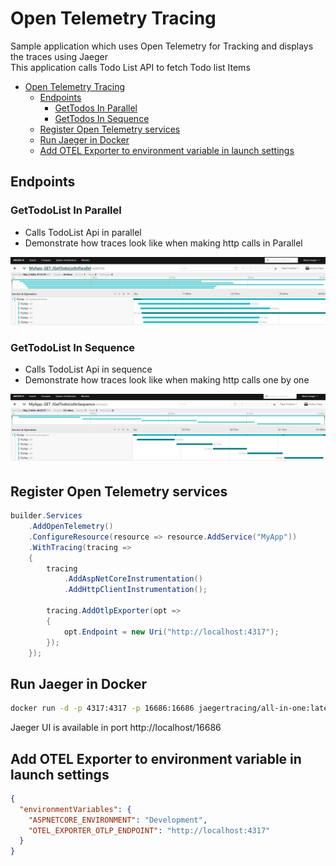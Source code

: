 # Open Telemetry Tracing

Sample application which uses Open Telemetry for Tracking and displays the traces using Jaeger<br>
This application calls Todo List API to fetch Todo list Items

- [Open Telemetry Tracing](#open-telemetry-tracing)
  - [Endpoints](#endpoints)
    - [GetTodos In Parallel](#gettodos-in-parallel)
    - [GetTodos In Sequence](#gettodos-in-sequence)
  - [Register Open Telemetry services](#register-open-telemetry-services)
  - [Run Jaeger in Docker](#run-jaeger-in-docker)
  - [Add OTEL Exporter to environment variable in launch settings](#add-otel-exporter-to-environment-variable-in-launch-settings)


## Endpoints

### GetTodoList In Parallel
* Calls TodoList Api in parallel
* Demonstrate how traces look like when making http calls in Parallel

![CallsInParallel](CallsInParallel.png)

### GetTodoList In Sequence
* Calls TodoList Api in sequence
* Demonstrate how traces look like when making http calls one by one

![CallsInSequence](CallsInSequence.png)


## Register Open Telemetry services

```csharp
builder.Services
    .AddOpenTelemetry()
    .ConfigureResource(resource => resource.AddService("MyApp"))
    .WithTracing(tracing =>
    {
        tracing
            .AddAspNetCoreInstrumentation()
            .AddHttpClientInstrumentation();

        tracing.AddOtlpExporter(opt =>
        {
            opt.Endpoint = new Uri("http://localhost:4317");
        });
    });
```

## Run Jaeger in Docker
```bash
docker run -d -p 4317:4317 -p 16686:16686 jaegertracing/all-in-one:latest
```
Jaeger UI is available in port http://localhost/16686

## Add OTEL Exporter to environment variable in launch settings

```json
{
  "environmentVariables": {
    "ASPNETCORE_ENVIRONMENT": "Development",
    "OTEL_EXPORTER_OTLP_ENDPOINT": "http://localhost:4317"
  }
}
```
